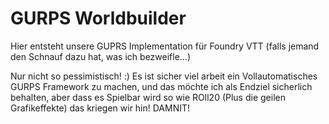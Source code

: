 # GURPS Worldbuilder

Hier entsteht unsere GUPRS Implementation für Foundry VTT (falls jemand den Schnauf dazu hat, was ich bezweifle...)

Nur nicht so pessimistisch! :) Es ist sicher viel arbeit ein Vollautomatisches GURPS Framework zu machen, und das möchte ich als Endziel sicherlich behalten, aber dass es Spielbar wird so wie ROll20 (Plus die geilen Grafikeffekte) das kriegen wir hin! DAMNIT!
